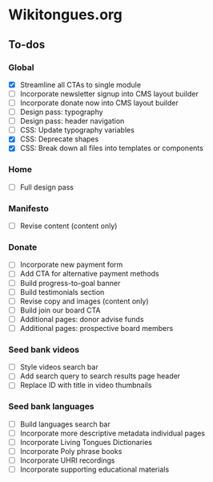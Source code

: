 # Wikitongues.org

## To-dos

### Global
- [x] Streamline all CTAs to single module
- [ ] Incorporate newsletter signup into CMS layout builder
- [ ] Incorporate donate now into CMS layout builder
- [ ] Design pass: typography
- [ ] Design pass: header navigation
- [ ] CSS: Update typography variables
- [x] CSS: Deprecate shapes
- [x] CSS: Break down all files into templates or components 

### Home
- [ ] Full design pass

### Manifesto
- [ ] Revise content (content only)

### Donate
- [ ] Incorporate new payment form
- [ ] Add CTA for alternative payment methods
- [ ] Build progress-to-goal banner
- [ ] Build testimonials section
- [ ] Revise copy and images (content only)
- [ ] Build join our board CTA
- [ ] Additional pages: donor advise funds
- [ ] Additional pages: prospective board members

### Seed bank videos
- [ ] Style videos search bar
- [ ] Add search query to search results page header
- [ ] Replace ID with title in video thumbnails

### Seed bank languages
- [ ] Build languages search bar
- [ ] Incorporate more descriptive metadata individual pages
- [ ] Incorporate Living Tongues Dictionaries
- [ ] Incorporate Poly phrase books
- [ ] Incorporate UHRI recordings
- [ ] Incorporate supporting educational materials
